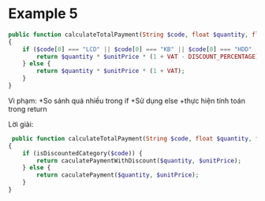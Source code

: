 # Example 5

```php
public function calculateTotalPayment(String $code, float $quantity, float unitPrice)
{   
    if ($code[0] === "LCD" || $code[0] === "KB" || $code[0] === "HDD" || $code[0] === "CPU") {
        return $quantity * $unitPrice * (1 + VAT - DISCOUNT_PERCENTAGE);
    } else {
        return $quantity * $unitPrice * (1 + VAT);
    }
}
```
Vi phạm: 
+So sánh quá nhiều trong if
+Sử dụng else
+thực hiện tính toán trong return

 Lời giải:

```php
 public function calculateTotalPayment(String $code, float $quantity, float unitPrice)
{   
    if (isDiscountedCategory($code)) {
        return caculatePaymentWithDiscount($quantity, $unitPrice);
    } else {
        return caculatePayment($quantity, $unitPrice);
    }
}
```